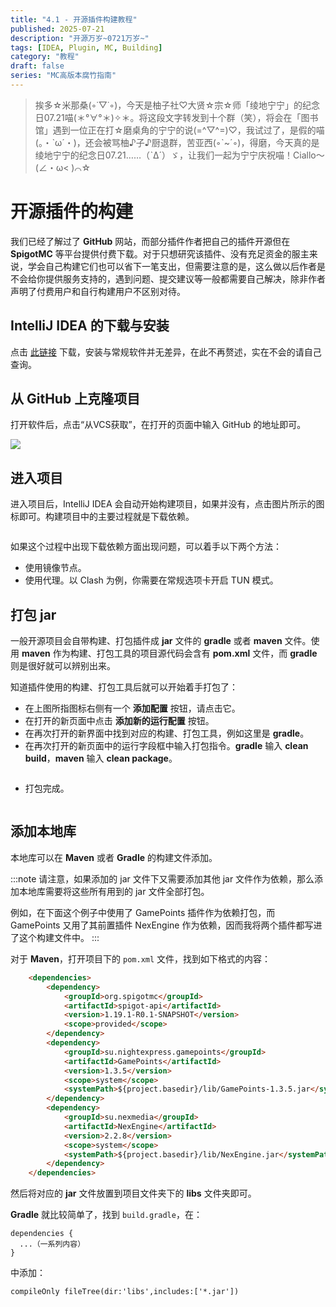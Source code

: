 ```yaml
---
title: "4.1 - 开源插件构建教程"
published: 2025-07-21
description: "开源万岁~0721万岁~"
tags: [IDEA, Plugin, MC, Building]
category: "教程"
draft: false
series: "MC高版本腐竹指南"
---
```


> 挨多☆米那桑(◦˙▽˙◦)，今天是柚子社♡大贤☆宗☆师「绫地宁宁」的纪念日07.21喵(＊°∀°＊)✧＊。将这段文字转发到十个群（笑），将会在「图书馆」遇到一位正在打☆磨桌角的宁宁的说(=^▽^=)♡，我试过了，是假的喵(。・ˋω´・)，还会被骂柚♪子♪厨退群，苦亚西(◦ˋ~´◦)，得磨，今天真的是绫地宁宁的纪念日07.21……（ˋΔ´）ゞ，让我们一起为宁宁庆祝喵！Ciallo～(∠・ω< )⌒☆

# 开源插件的构建

我们已经了解过了 **GitHub** 网站，而部分插件作者把自己的插件开源但在 **SpigotMC** 等平台提供付费下载。对于只想研究该插件、没有充足资金的服主来说，学会自己构建它们也可以省下一笔支出，但需要注意的是，这么做以后作者是不会给你提供服务支持的，遇到问题、提交建议等一般都需要自己解决，除非作者声明了付费用户和自行构建用户不区别对待。

## IntelliJ IDEA 的下载与安装

点击 [此链接](https://www.jetbrains.com/idea/download/download-thanks.html?platform=windows\&code=IIC) 下载，安装与常规软件并无差异，在此不再赘述，实在不会的请自己查询。

## 从 GitHub 上克隆项目

打开软件后，点击“从VCS获取”，在打开的页面中输入 GitHub 的地址即可。

![](https://400373137-files.gitbook.io/~/files/v0/b/gitbook-x-prod.appspot.com/o/spaces%2FFlP4xP4pRQ4Bt9AMcMkX%2Fuploads%2FxGCXbpHQGXg03LA6JZXG%2Fimage.png?alt=media\&token=1a1d8928-c7c7-4b00-a278-d202b6c3cbbe)

## 进入项目

进入项目后，IntelliJ IDEA 会自动开始构建项目，如果并没有，点击图片所示的图标即可。构建项目中的主要过程就是下载依赖。

<figure><img src="https://400373137-files.gitbook.io/~/files/v0/b/gitbook-x-prod.appspot.com/o/spaces%2FFlP4xP4pRQ4Bt9AMcMkX%2Fuploads%2FWFUJ1DWEdVunjScQZnCq%2FInked%E5%B1%8F%E5%B9%95%E6%88%AA%E5%9B%BE%202023-04-08%20183921.jpg?alt=media&#x26;token=235735c4-0634-4050-b47d-e7e91db96189" alt=""><figcaption></figcaption></figure>

如果这个过程中出现下载依赖方面出现问题，可以着手以下两个方法：

* 使用镜像节点。
* 使用代理。以 Clash 为例，你需要在常规选项卡开启 TUN 模式。

## 打包 jar

一般开源项目会自带构建、打包插件成 **jar** 文件的 **gradle** 或者 **maven** 文件。使用 **maven** 作为构建、打包工具的项目源代码会含有 **pom.xml** 文件，而 **gradle** 则是很好就可以辨别出来。

知道插件使用的构建、打包工具后就可以开始着手打包了：

* 在上图所指图标右侧有一个 **添加配置** 按钮，请点击它。
* 在打开的新页面中点击 **添加新的运行配置** 按钮。
* 在再次打开的新界面中找到对应的构建、打包工具，例如这里是 **gradle**。
* 在再次打开的新页面中的运行字段框中输入打包指令。**gradle** 输入 **clean build**，**maven** 输入 **clean package**。

<figure><img src="https://400373137-files.gitbook.io/~/files/v0/b/gitbook-x-prod.appspot.com/o/spaces%2FFlP4xP4pRQ4Bt9AMcMkX%2Fuploads%2FTWIOOdAHWmGlYp4rpwm9%2F%E5%B1%8F%E5%B9%95%E6%88%AA%E5%9B%BE%202023-04-08%20185042.png?alt=media&#x26;token=5cda798d-2496-4b69-8758-5960a6cf6130" alt=""><figcaption></figcaption></figure>

* 打包完成。

<figure><img src="https://400373137-files.gitbook.io/~/files/v0/b/gitbook-x-prod.appspot.com/o/spaces%2FFlP4xP4pRQ4Bt9AMcMkX%2Fuploads%2F0w62rEOPvZDt0ewH5os6%2F%E5%B1%8F%E5%B9%95%E6%88%AA%E5%9B%BE%202023-04-08%20185206.png?alt=media&#x26;token=80955d55-1bd9-4d9e-b0b2-c683342dc7d4" alt=""><figcaption></figcaption></figure>

## 添加本地库

本地库可以在 **Maven** 或者 **Gradle** 的构建文件添加。

:::note
请注意，如果添加的 jar 文件下又需要添加其他 jar 文件作为依赖，那么添加本地库需要将这些所有用到的 jar 文件全部打包。

例如，在下面这个例子中使用了 GamePoints 插件作为依赖打包，而 GamePoints 又用了其前置插件 NexEngine 作为依赖，因而我将两个插件都写进了这个构建文件中。
:::

对于 **Maven**，打开项目下的 `pom.xml` 文件，找到如下格式的内容：

```html no-wrap
    <dependencies>
        <dependency>
            <groupId>org.spigotmc</groupId>
            <artifactId>spigot-api</artifactId>
            <version>1.19.1-R0.1-SNAPSHOT</version>
            <scope>provided</scope>
        </dependency>
        <dependency>
            <groupId>su.nightexpress.gamepoints</groupId>
            <artifactId>GamePoints</artifactId>
            <version>1.3.5</version>
            <scope>system</scope>
            <systemPath>${project.basedir}/lib/GamePoints-1.3.5.jar</systemPath>
        </dependency>
        <dependency>
            <groupId>su.nexmedia</groupId>
            <artifactId>NexEngine</artifactId>
            <version>2.2.8</version>
            <scope>system</scope>
            <systemPath>${project.basedir}/lib/NexEngine.jar</systemPath>
        </dependency>
    </dependencies>
```

然后将对应的 **jar** 文件放置到项目文件夹下的 **libs** 文件夹即可。

**Gradle** 就比较简单了，找到 `build.gradle`，在：

```
dependencies {
  ...（一系列内容）
}
```

中添加：

```html no-wrap
compileOnly fileTree(dir:'libs',includes:['*.jar'])
```
